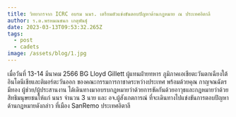 ```yaml
---
title: วิทยากรจาก ICRC อบรม นนร. เตรียมตัวแข่งขันตอบปัญหาด้านกฎหมาย ณ ประเทศอิตาลี
author: ร.ต.พรหมณชนก เกตุพันธุ์
date: 2023-03-13T09:53:32.265Z
tags:
  - post
  - cadets
image: /assets/blog/1.jpg
---
```

เมื่อวันที่ 13-14 มีนาคม 2566 BG Lloyd Gillett ผู้แทนฝ่ายทหาร ภูมิภาคเอเชียตะวันตกเฉียงใต้ อินโดนีเชียและติมอร์ตะวันออก ของคณะกรรมการกาชาดระหว่างประเทศ พร้อมด้วยคุณ กาญจณฉัตร มีทอง ผู้ช่วย/ผู้ประสานงาน ได้เดินทางมาอบรบกฎหมายว่าด้วยการขัดกันด้วยอาวุธและกฎหมายว่าด้วยสิทธิมนุษยชนให้แก่ นนร จำนวน 3 นาย และ อจ.ผู้สังเกตการณ์ ที่จะเดินทางไปแข่งขันการตอบปัญหาด้านกฎหมายดังกล่าว ที่เมือง SanRemo ประเทศอิตาลี